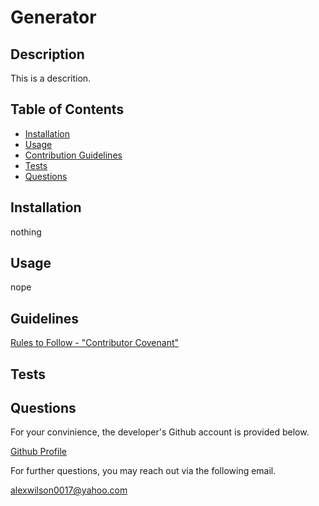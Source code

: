 # Generator

## Description
This is a descrition.

## Table of Contents
- [Installation](#installation)
- [Usage](#usage)
- [Contribution Guidelines](#guidelines)
- [Tests](#tests)
- [Questions](#questions)

## Installation
nothing

## Usage
nope

## Guidelines
[Rules to Follow - "Contributor Covenant"](https://www.contributor-covenant.org/)

## Tests


## Questions
For your convinience, the developer's Github account is provided below.

[Github Profile](https://github.com/AlexWilsonNC)

For further questions, you may reach out via the following email.

alexwilson0017@yahoo.com

